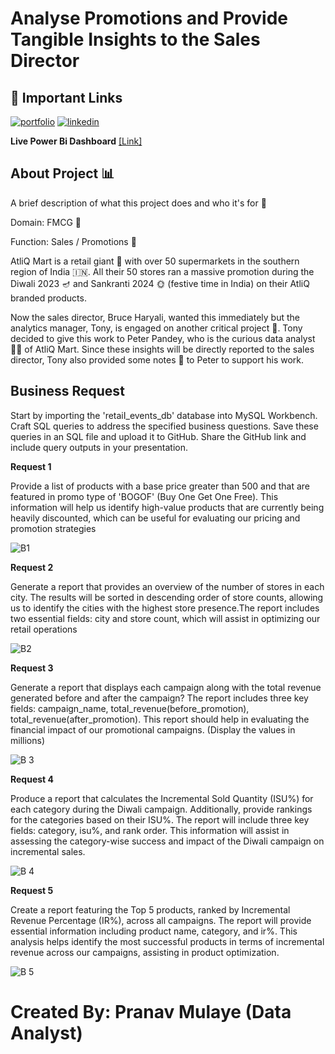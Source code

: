 
# Analyse Promotions and Provide Tangible Insights to the Sales Director


## 🔗 Important Links
[![portfolio](https://img.shields.io/badge/my_portfolio-000?style=for-the-badge&logo=ko-fi&logoColor=white)](https://www.novypro.com/profile_projects/pranavmulaye)
[![linkedin](https://img.shields.io/badge/linkedin-0A66C2?style=for-the-badge&logo=linkedin&logoColor=white)](https://www.linkedin.com/in/pranavmulaye/)

**Live Power Bi Dashboard** 
[[Link]](https://app.powerbi.com/view?r=eyJrIjoiYjY3OWJhMGItYmU2Zi00Y2QyLWE1MWItM2Q3MjY2NDMyZmNiIiwidCI6ImRmODY3OWNkLWE4MGUtNDVkOC05OWFjLWM4M2VkN2ZmOTVhMCJ9)
## About Project 📊

A brief description of what this project does and who it's for 🎯

Domain: FMCG 🛒

Function: Sales / Promotions 🎉

AtliQ Mart is a retail giant 🏬 with over 50 supermarkets in the southern region of India 🇮🇳. All their 50 stores ran a massive promotion during the Diwali 2023 🪔 and Sankranti 2024 🌞 (festive time in India) on their AtliQ branded products. 

Now the sales director, Bruce Haryali, wanted this immediately but the analytics manager, Tony, is engaged on another critical project 🚀. Tony decided to give this work to Peter Pandey, who is the curious data analyst 🕵️‍♂️ of AtliQ Mart. Since these insights will be directly reported to the sales director, Tony also provided some notes 📝 to Peter to support his work.
## Business Request
Start by importing the 'retaiI_events_db' database into MySQL Workbench. Craft SQL queries to address the specified business questions. Save these queries in an SQL file and upload it to GitHub. Share the GitHub link and include query outputs in your presentation.

**Request 1**

Provide a list of products with a base price greater than 500 and that are featured in promo type of 'BOGOF' (Buy One Get One Free). This information will help us identify high-value products that are currently being heavily discounted, which can be useful for evaluating our pricing and promotion strategies

![B1](https://github.com/pranavmulaye08/Analyse-Promotions-and-Provide-Tangible-Insights-to-the-Sales-Director/assets/100538414/0e30a02c-d120-40b7-b51f-d25052b26e1b)

**Request 2**

Generate a report that provides an overview of the number of stores in each city. The results will be sorted in descending order of store counts, allowing us to identify the cities with the highest store presence.The report includes two essential fields: city and store count, which will assist in optimizing our retail operations

![B2](https://github.com/pranavmulaye08/Analyse-Promotions-and-Provide-Tangible-Insights-to-the-Sales-Director/assets/100538414/dfb8bd52-47c9-441c-bd4b-0e80e8d36361)

**Request 3**

Generate a report that displays each campaign along with the total revenue generated before and after the campaign? The report includes three key fields: campaign_name, totaI_revenue(before_promotion), totaI_revenue(after_promotion). This report should help in evaluating the financial impact of our promotional campaigns. (Display the values in millions)

![B 3](https://github.com/pranavmulaye08/Analyse-Promotions-and-Provide-Tangible-Insights-to-the-Sales-Director/assets/100538414/f5d22e9a-63f3-47a4-b5fe-c40d62e0aa76)

**Request 4**

Produce a report that calculates the Incremental Sold Quantity (ISU%) for each category during the Diwali campaign. Additionally, provide rankings for the categories based on their ISU%. The report will include three key fields: category, isu%, and rank order. This information will assist in assessing the category-wise success and impact of the Diwali campaign on incremental sales.

![B 4](https://github.com/pranavmulaye08/Analyse-Promotions-and-Provide-Tangible-Insights-to-the-Sales-Director/assets/100538414/57d6f72e-dcce-4ee9-ac8c-f13372b86589)

**Request 5**

Create a report featuring the Top 5 products, ranked by Incremental Revenue Percentage (IR%), across all campaigns. The report will provide essential information including product name, category, and ir%. This analysis helps identify the most successful products in terms of incremental revenue across our campaigns, assisting in product optimization.

![B 5](https://github.com/pranavmulaye08/Analyse-Promotions-and-Provide-Tangible-Insights-to-the-Sales-Director/assets/100538414/e7879d4a-14e3-4708-a3da-e886ada6b49a)

# Created By: Pranav Mulaye (Data Analyst)